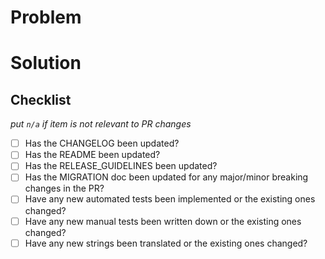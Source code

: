 # Problem


# Solution


## Checklist
_put `n/a` if item is not relevant to PR changes_

- [ ] Has the CHANGELOG been updated?
- [ ] Has the README been updated?
- [ ] Has the RELEASE_GUIDELINES been updated?
- [ ] Has the MIGRATION doc been updated for any major/minor breaking changes in the PR?
- [ ] Have any new automated tests been implemented or the existing ones changed?
- [ ] Have any new manual tests been written down or the existing ones changed?
- [ ] Have any new strings been translated or the existing ones changed?
